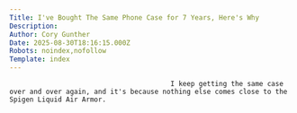 ```yaml
---
Title: I've Bought The Same Phone Case for 7 Years, Here's Why
Description: 
Author: Cory Gunther
Date: 2025-08-30T18:16:15.000Z
Robots: noindex,nofollow
Template: index
---
```


                                            I keep getting the same case over and over again, and it's because nothing else comes close to the Spigen Liquid Air Armor. 
                                        